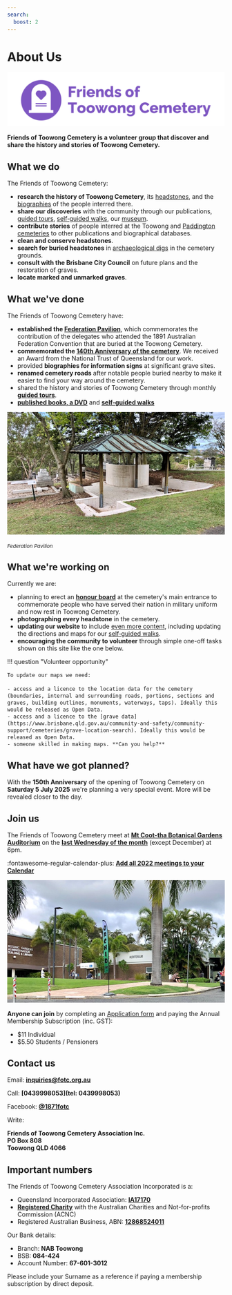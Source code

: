 ```yaml
---
search:
  boost: 2  
---
```


# About Us 

![](../assets/fotc-banner-1280x320.png)

**Friends of Toowong Cemetery is a volunteer group that discover and share the history and stories of Toowong Cemetery.**

## What we do 

The Friends of Toowong Cemetery:

- **research the history of Toowong Cemetery**, its [headstones](../headstones/), and the [biographies](../bios/) of the people interred there. 
- **share our discoveries** with the community through our publications, [guided tours](../guided-tours.md), [self‑guided walks](../walks/index.md), our [museum](../cemetery/museum.md).
- **contribute stories** of people interred at the Toowong and [Paddington cemeteries](https://www.brisbane.qld.gov.au/community-and-safety/community-support/cemeteries/historic-cemeteries/paddington-cemetery) to other publications and biographical databases.
- **clean and conserve headstones**.
- **search for buried headstones** in [archaeological digs](../headstones/archaeological-digs.md) in the cemetery grounds. 
- **consult with the Brisbane City Council** on future plans and the restoration of graves.
- **locate marked and unmarked graves**.

## What we've done

The Friends of Toowong Cemetery have:

- **established the [Federation Pavilion](federation-pavilion.md)**, which commemorates the contribution of the delegates who attended the 1891 Australian Federation Convention that are buried at the Toowong Cemetery. 
- **commemorated the [140th Anniversary of the cemetery](140-commemoration.md)**. We received an Award from the  National Trust of Queensland for our work.
- provided **biographies for information signs** at significant grave sites.
- **renamed cemetery roads** after notable people buried nearby to make it easier to find your way around the cemetery.
- shared the history and stories of Toowong Cemetery through monthly **[guided tours](../guided-tours.md)**.
- **[published books, a DVD](publications.md)** and **[self‑guided walks](../walks/index.md)** 


![](../assets/federation-pavilion.jpg)

*<small>Federation Pavilion</small>* 

## What we're working on

Currently we are: 

- planning to erect an **[honour board](https://youtu.be/mVfixEzUpwk)** at the cemetery's main entrance to commemorate people who have served their nation in military uniform and now rest in Toowong Cemetery.
- **photographing every headstone** in the cemetery.
- **updating our website** to include [even more content](https://github.com/Stephen-Gates/fotc/projects/1?fullscreen=true), including updating the directions and maps for our [self‑guided walks](../walks/index.md). 
- **encouraging the community to volunteer** through simple one-off tasks shown on this site like the one below. 

!!! question "Volunteer opportunity"

    To update our maps we need:
    
    - access and a licence to the location data for the cemetery (boundaries, internal and surrounding roads, portions, sections and graves, building outlines, monuments, waterways, taps). Ideally this would be released as Open Data.
    - access and a licence to the [grave data](https://www.brisbane.qld.gov.au/community-and-safety/community-support/cemeteries/grave-location-search). Ideally this would be released as Open Data.
    - someone skilled in making maps. **Can you help?** 


## What have we got planned? 

With the **150th Anniversary** of the opening of Toowong Cemetery on **Saturday 5 July 2025** we're planning a very special event. More will be revealed closer to the day.

<!--
We've got some [other ideas](ideas.md)
-->

## Join us 

The Friends of Toowong Cemetery meet at **[Mt Coot-tha Botanical Gardens Auditorium](https://www.brisbane.qld.gov.au/things-to-see-and-do/council-venues-and-precincts/parks/botanic-gardens-in-brisbane/brisbane-botanic-gardens-mt-coot-tha)** on the **[last Wednesday of the month](https://www.timeanddate.com/calendar/custom.html?year=2022&y2=2023&months=24&country=29&typ=3&display=3&cols=0&fdow=7&hol=0&ctf=5&ctc=2&holmark=2&hod=1&hcl=1&cdt=7&cwd=___1___&cwf=______&holm=1&df=1)** (except December) at 6pm.

:fontawesome-regular-calendar-plus: **[Add all 2022 meetings to your Calendar](../assets/calendar/meetings-2022.ics)**


![](../assets/auditorium.jpg)

<!-- convert to google form --> 
**Anyone can join** by completing an [Application form](http://www.fotc.org.au/subset/membership.pdf) and paying the Annual Membership Subscription (inc. GST):

- $11 Individual
- $5.50 Students / Pensioners

## Contact us 

Email: **[inquiries@fotc.org.au](mailto://inquiries@fotc.org.au)**

Call: **[0439998053](tel: 0439998053)**

Facebook: **[@1871fotc](https://www.facebook.com/1871fotc/)**

Write: 

**Friends of Toowong Cemetery Association Inc.** <br>
**PO Box 808** <br>
**Toowong QLD 4066**


## Important numbers

The Friends of Toowong Cemetery Association Incorporated is a:

- Queensland Incorporated Association: **[IA17170](https://www.qld.gov.au/law/laws-regulated-industries-and-accountability/queensland-laws-and-regulations/check-a-licence-association-charity-or-register/check-a-charity-or-association)**
- **[Registered Charity](https://www.acnc.gov.au/charity/43eddd5b304a9f6e10eced63db189d47)** with the Australian Charities and Not-for-profits Commission (ACNC)
- Registered Australian Business, ABN: **[12868524011](https://abr.business.gov.au/ABN/View?id=12868524011)**

Our Bank details: 

- Branch: **NAB Toowong**
- BSB: **084-424** 
- Account Number: **67-601-3012**

Please include your Surname as a reference if paying a membership subscription by direct deposit. 
